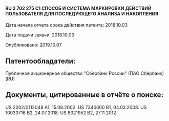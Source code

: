 #### RU 2 702 275 C1      СПОСОБ И СИСТЕМА МАРКИРОВКИ ДЕЙСТВИЙ ПОЛЬЗОВАТЕЛЯ ДЛЯ ПОСЛЕДУЮЩЕГО АНАЛИЗА И НАКОПЛЕНИЯ

Дата начала отчета срока действия патента:  2018.10.03

Дата подачи заявки:   2018.10.03

Опубликовано:   2019.10.07

## Патентообладатели:
Публичное акционерное общество "Сбербанк России" (ПАО Сбербанк) (RU)

## Документы, цитированные в отчёте о поиске:
US 2002/0112048 A1, 15.08.2002. 
US 7340600 B1, 04.03.2008. 
US 10033716 B2, 24.07.2018. 
US 8321952 B2, 27.11.2012. 

